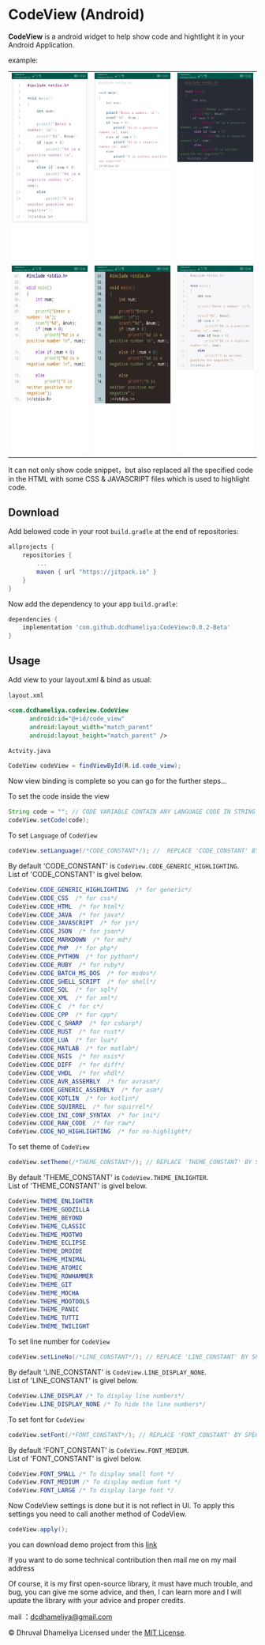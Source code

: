 # CodeView (Android)

<b>CodeView</b> is a android widget to help show code and hightlight it in your Android Application.

example:

<table>
  <tr>
    <td>
    <img src="https://github.com/dcdhameliya/CodeView/blob/master/SS/1.jpg" width="216"  height="382"/>
    </td>
    <td>
    <img src="https://github.com/dcdhameliya/CodeView/blob/master/SS/2.jpg" width="216"  height="382"/>
    </td>
    <td>
    <img src="https://github.com/dcdhameliya/CodeView/blob/master/SS/3.jpg" width="216"  height="382"/>
    </td>
  </tr>
   <tr>
    <td>
    <img src="https://github.com/dcdhameliya/CodeView/blob/master/SS/4.jpg" width="216"  height="382"/>
    </td>
    <td>
    <img src="https://github.com/dcdhameliya/CodeView/blob/master/SS/5.jpg" width="216"  height="382"/>
    </td>
    <td>
    <img src="https://github.com/dcdhameliya/CodeView/blob/master/SS/6.jpg" width="216"  height="382"/>
    </td>

  </tr>
</table>



It can not only show code snippet，but also replaced all the specified code in the HTML with some CSS & JAVASCRIPT files which is used to highlight code.


## Download
Add belowed code in your root ```build.gradle``` at the end of repositories:
```groovy
allprojects {
    repositories {
        ...
        maven { url "https://jitpack.io" }
    }
}
```

Now add the dependency to your app ```build.gradle```:
```groovy
dependencies {
    implementation 'com.github.dcdhameliya:CodeView:0.0.2-Beta'
}
```

## Usage
Add view to your layout.xml & bind as usual:

```layout.xml```
```xml
<com.dcdhameliya.codeview.CodeView
      android:id="@+id/code_view"
      android:layout_width="match_parent"
      android:layout_height="match_parent" />
```

```Actvity.java```
```java
CodeView codeView = findViewById(R.id.code_view);
```

Now view binding is complete so you can go for the further steps...

To set the code inside the view
```java
String code = ""; // CODE VARIABLE CONTAIN ANY LANGUAGE CODE IN STRING FORMATE
codeView.setCode(code);
```
To set ```Language``` of ```CodeView```
```java
codeView.setLanguage(/*CODE_CONSTANT*/); //  REPLACE 'CODE_CONSTANT' BY SPECIFIC CONSTANT
```
By default 'CODE_CONSTANT' is ```CodeView.CODE_GENERIC_HIGHLIGHTING```.<br/>
List of 'CODE_CONSTANT' is givel below.
```java
CodeView.CODE_GENERIC_HIGHLIGHTING  /* for generic*/ 
CodeView.CODE_CSS  /* for css*/ 
CodeView.CODE_HTML  /* for html*/ 
CodeView.CODE_JAVA  /* for java*/ 
CodeView.CODE_JAVASCRIPT  /* for js*/ 
CodeView.CODE_JSON  /* for json*/ 
CodeView.CODE_MARKDOWN  /* for md*/ 
CodeView.CODE_PHP  /* for php*/ 
CodeView.CODE_PYTHON  /* for python*/ 
CodeView.CODE_RUBY  /* for ruby*/ 
CodeView.CODE_BATCH_MS_DOS  /* for msdos*/ 
CodeView.CODE_SHELL_SCRIPT  /* for shell*/ 
CodeView.CODE_SQL  /* for sql*/ 
CodeView.CODE_XML  /* for xml*/ 
CodeView.CODE_C  /* for c*/ 
CodeView.CODE_CPP  /* for cpp*/ 
CodeView.CODE_C_SHARP  /* for csharp*/ 
CodeView.CODE_RUST  /* for rust*/ 
CodeView.CODE_LUA  /* for lua*/ 
CodeView.CODE_MATLAB  /* for matlab*/ 
CodeView.CODE_NSIS  /* for nsis*/ 
CodeView.CODE_DIFF  /* for diff*/ 
CodeView.CODE_VHDL  /* for vhdl*/ 
CodeView.CODE_AVR_ASSEMBLY  /* for avrasm*/ 
CodeView.CODE_GENERIC_ASSEMBLY  /* for asm*/ 
CodeView.CODE_KOTLIN  /* for kotlin*/ 
CodeView.CODE_SQUIRREL  /* for squirrel*/ 
CodeView.CODE_INI_CONF_SYNTAX  /* for ini*/ 
CodeView.CODE_RAW_CODE  /* for raw*/ 
CodeView.CODE_NO_HIGHLIGHTING  /* for no-highlight*/ 
```


To set theme of ```CodeView```
```java
codeView.setTheme(/*THEME_CONSTANT*/); // REPLACE 'THEME_CONSTANT' BY SPECIFIC CONSTANT
```
By default 'THEME_CONSTANT' is ```CodeView.THEME_ENLIGHTER```.<br/>
List of 'THEME_CONSTANT' is givel below.
```java
CodeView.THEME_ENLIGHTER
CodeView.THEME_GODZILLA
CodeView.THEME_BEYOND
CodeView.THEME_CLASSIC
CodeView.THEME_MOOTWO
CodeView.THEME_ECLIPSE
CodeView.THEME_DROIDE
CodeView.THEME_MINIMAL
CodeView.THEME_ATOMIC
CodeView.THEME_ROWHAMMER
CodeView.THEME_GIT
CodeView.THEME_MOCHA
CodeView.THEME_MOOTOOLS
CodeView.THEME_PANIC
CodeView.THEME_TUTTI
CodeView.THEME_TWILIGHT
```

To set line number for ```CodeView```
```java
codeView.setLineNo(/*LINE_CONSTANT*/); // REPLACE 'LINE_CONSTANT' BY SPECIFIC CONSTANT
```
By default 'LINE_CONSTANT' is ```CodeView.LINE_DISPLAY_NONE```.<br/>
List of 'LINE_CONSTANT' is givel below.
```java
CodeView.LINE_DISPLAY /* To display line numbers*/
CodeView.LINE_DISPLAY_NONE /* To hide the line numbers*/
```

To set font for ```CodeView```
```java
codeView.setFont(/*FONT_CONSTANT*/); // REPLACE 'FONT_CONSTANT' BY SPECIFIC CONSTANT
```

By default 'FONT_CONSTANT' is ```CodeView.FONT_MEDIUM```.<br/>
List of 'FONT_CONSTANT' is givel below.
```java
CodeView.FONT_SMALL /* To display small font */
CodeView.FONT_MEDIUM /* To display medium font */
CodeView.FONT_LARGE /* To display large font */
```

Now CodeView settings is done but it is not reflect in UI.
To apply this settings you need to call another method of CodeView.
```java
codeView.apply();
```


you can download demo project from this [link](https://app.box.com/s/1stsblh0vx9dxxc0eur59ffrxzfzpor3)

If you want to do some technical contribution then mail me on my mail address

Of course, it is my first open-source library, it must have much trouble, and bug, you can give me some advice, and then, I can learn more and I will update the library with your advice and proper credits.

mail ：dcdhameliya@gmail.com

&copy; Dhruval Dhameliya
Licensed under the [MIT License](LICENSE).

